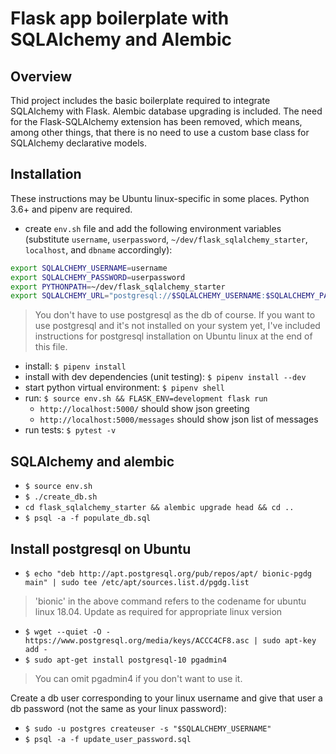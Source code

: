 <h1>Flask app boilerplate with SQLAlchemy and Alembic</h1>

<h2>Overview</h2>

Thid project includes the basic boilerplate required to integrate SQLAlchemy with Flask. Alembic database upgrading is included. The need for the Flask-SQLAlchemy extension has been removed, which means, among other things, that there is no need to use a custom base class for SQLAlchemy declarative models. 

<h2>Installation</h2>

These instructions may be Ubuntu linux-specific in some places. Python 3.6+ and pipenv are required.

 * create `env.sh` file and add the following environment variables (substitute `username`, `userpassword`, `~/dev/flask_sqlalchemy_starter`, `localhost`, and `dbname` accordingly): 

 ```bash
 export SQLALCHEMY_USERNAME=username
 export SQLALCHEMY_PASSWORD=userpassword
 export PYTHONPATH=~/dev/flask_sqlalchemy_starter 
 export SQLALCHEMY_URL="postgresql://$SQLALCHEMY_USERNAME:$SQLALCHEMY_PASSWORD@localhost/dbname"
```

> You don't have to use postgresql as the db of course. If you want to use postgresql and it's not installed on your system yet, I've included instructions for postgresql installation on Ubuntu linux at the end of this file.

* install: `$ pipenv install`
* install with dev dependencies (unit testing): `$ pipenv install --dev`
* start python virtual environment: `$ pipenv shell`
* run: `$ source env.sh && FLASK_ENV=development flask run`
  * `http://localhost:5000/` should show json greeting
  * `http://localhost:5000/messages` should show json list of messages
* run tests: `$ pytest -v`


<h2>SQLAlchemy and alembic</h2>

* `$ source env.sh`
* `$ ./create_db.sh`
* `cd flask_sqlalchemy_starter && alembic upgrade head && cd ..`
* `$ psql -a -f populate_db.sql`

<h2>Install postgresql on Ubuntu</h2>

* `$ echo "deb http://apt.postgresql.org/pub/repos/apt/ bionic-pgdg main" | sudo tee /etc/apt/sources.list.d/pgdg.list`

>'bionic' in the above command refers to the codename for ubuntu linux 18.04. Update as required for appropriate linux version

* `$ wget --quiet -O - https://www.postgresql.org/media/keys/ACCC4CF8.asc | sudo apt-key add -`
* `$ sudo apt-get install postgresql-10 pgadmin4`

> You can omit pgadmin4 if you don't want to use it. 

Create a db user corresponding to your linux username and give that user a db password (not the same as your linux password):

* `$ sudo -u postgres createuser -s "$SQLALCHEMY_USERNAME"`
* `$ psql -a -f update_user_password.sql`

